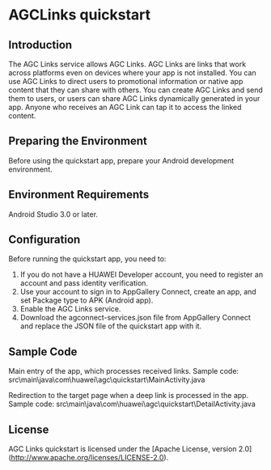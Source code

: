 # AGCLinks quickstart

## Introduction

The AGC Links service allows AGC Links. AGC Links are links that work across platforms even on devices where your app is not installed. You can use AGC Links to direct users to promotional information or native app content that they can share with others. You can create AGC Links and send them to users, or users can share AGC Links dynamically generated in your app. Anyone who receives an AGC Link can tap it to access the linked content.

## Preparing the Environment

Before using the quickstart app, prepare your Android development environment.

## Environment Requirements

Android Studio 3.0 or later.

## Configuration

Before running the quickstart app, you need to:
1. If you do not have a HUAWEI Developer account, you need to register an account and pass identity verification.
2. Use your account to sign in to AppGallery Connect, create an app, and set Package type to APK (Android app).
3. Enable the AGC Links service.
4. Download the agconnect-services.json file from AppGallery Connect and replace the JSON file of the quickstart app with it.

## Sample Code

Main entry of the app, which processes received links.
Sample code: src\main\java\com\huawei\agc\quickstart\MainActivity.java

Redirection to the target page when a deep link is processed in the app.
Sample code: src\main\java\com\huawei\agc\quickstart\DetailActivity.java

## License

AGC Links quickstart is licensed under the [Apache License, version 2.0] (http://www.apache.org/licenses/LICENSE-2.0).
